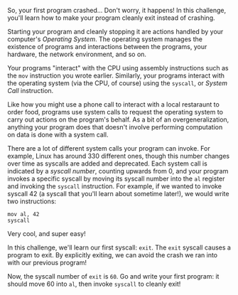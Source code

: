 So, your first program crashed...
Don't worry, it happens!
In this challenge, you'll learn how to make your program cleanly exit instead of crashing.

Starting your program and cleanly stopping it are actions handled by your computer's _Operating System_.
The operating system manages the existence of programs and interactions between the programs, your hardware, the network environment, and so on.

Your programs "interact" with the CPU using assembly instructions such as the `mov` instruction you wrote earlier.
Similarly, your programs interact with the operating system (via the CPU, of course) using the `syscall`, or _System Call_ instruction.

Like how you might use a phone call to interact with a local restaraunt to order food, programs use system calls to request the operating system to carry out actions on the program's behalf.
As a bit of an overgeneralization, anything your program does that doesn't involve performing computation on data is done with a system call.

There are a lot of different system calls your program can invoke.
For example, Linux has around 330 different ones, though this number changes over time as syscalls are added and deprecated.
Each system call is indicated by a _syscall number_, counting upwards from 0, and your program invokes a specific syscall by moving its syscall number into the `al` register and invoking the `syscall` instruction.
For example, if we wanted to invoke syscall 42 (a syscall that you'll learn about sometime later!), we would write two instructions:

```assembly
mov al, 42
syscall
```

Very cool, and super easy!

In this challenge, we'll learn our first syscall: `exit`.
The `exit` syscall causes a program to exit.
By explicitly exiting, we can avoid the crash we ran into with our previous program!

Now, the syscall number of `exit` is `60`.
Go and write your first program: it should move 60 into `al`, then invoke `syscall` to cleanly exit!
